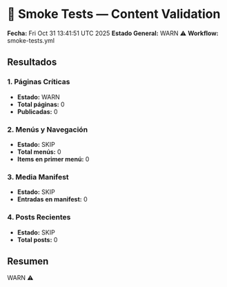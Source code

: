 # 🧪 Smoke Tests — Content Validation
**Fecha:** Fri Oct 31 13:41:51 UTC 2025
**Estado General:** WARN ⚠️
**Workflow:** smoke-tests.yml

## Resultados

### 1. Páginas Críticas
- **Estado:** WARN
- **Total páginas:** 0
- **Publicadas:** 0

### 2. Menús y Navegación
- **Estado:** SKIP
- **Total menús:** 0
- **Items en primer menú:** 0

### 3. Media Manifest
- **Estado:** SKIP
- **Entradas en manifest:** 0

### 4. Posts Recientes
- **Estado:** SKIP
- **Total posts:** 0

## Resumen
WARN ⚠️
